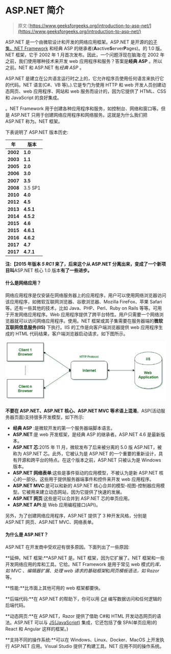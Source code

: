 # ASP.NET 简介

> 原文:[https://www.geeksforgeeks.org/introduction-to-asp-net/](https://www.geeksforgeeks.org/introduction-to-asp-net/)

ASP.NET 是一个由微软设计和开发的网络应用框架。ASP.NET 是开源的[的子集。NET Framework](https://www.geeksforgeeks.org/introduction-to-net-framework/) 和经典 ASP 的继承者(**A**active**S**erver**P**ages)。的 1.0 版。NET 框架，它于 2002 年 1 月首次发布。因此，一个问题浮现在脑海:在 2002 年之前，我们使用哪种技术来开发 web 应用程序和服务？答案是**经典 ASP** 。所以之前。NET 和 ASP.NET 有*经典 ASP* 。

ASP.NET 是建立在公共语言运行时之上的，它允许程序员使用任何语言来执行它的代码。NET 语言(C#、VB 等)。).它是专门为使用 HTTP 和 web 开发人员创建动态网页、web 应用程序、网站和 web 服务而设计的，因为它提供了 HTML、CSS 和 JavaScript 的良好集成。

。NET Framework 用于创建各种应用程序和服务，如控制台、网络和窗口等。但是 ASP.NET 只用于创建网络应用程序和网络服务。这就是为什么我们把 ASP.NET 称为。NET 框架。

下表说明了 ASP.NET 版本历史:

| 年 | 版本 |
| --- | --- |
| **2002** | **1.0** |
| **2003** | **1.1** |
| **2005** | **2.0** |
| **2006** | **3.0** |
| **2007** | **3.5** |
| **2008** | 3.5 SP1 |
| **2010** | **4.0** |
| **2012** | **4.5** |
| **2013** | **4.5.1** |
| **2014** | **4.5.2** |
| **2015** | **4.6** |
| **2015** | **4.6.1** |
| **2016** | **4.6.2** |
| **2017** | **4.7** |
| **2017** | **4.7.1** |

**注:【2015 年版本 *5 RC1* 来了，后来这个从 ASP.NET 分离出来，变成了一个新项目叫**ASP.NET 核心 1.0 版本**有了一些进步。**

#### 什么是网络应用？

网络应用程序是仅安装在网络服务器上的应用程序，用户可以使用网络浏览器访问该应用程序，如微软互联网浏览器、谷歌浏览器、Mozilla FireFox、苹果 Safari 等。还有一些其他的技术，比如 Java、PHP、Perl、Ruby on Rails 等等。可用于开发网络应用程序。Web 应用程序提供了跨平台特性。用户只需要一个网络浏览器就可以访问网络应用程序。使用。NET 框架或其子集需要在服务器端的**微软互联网信息服务(IIS)** 下执行。IIS 的工作是向客户端浏览器提供 web 应用程序生成的 HTML 代码结果，客户端浏览器启动请求，如下图所示。

[![web-application](img/0fd83238f38b38a43db0c69e8e805d2d.png)](https://media.geeksforgeeks.org/wp-content/uploads/20190516150917/web-application.jpg)

**不要在 ASP.NET、ASP.NET 核心、ASP.NET MVC 等术语上混淆**。ASP(活动服务器页面)支持很多开发模型，如下所示:

*   **经典 ASP** :是微软开发的第一个服务器端脚本语言。
*   **ASP.NET**:是 web 开发框架，是经典 ASP 的继承者。ASP.NET 4.6 是最新版本。
*   **ASP.NET 芯**:2015 年 11 月，微软发布了后来被分离的 5.0 版 ASP.NET，被称为 ASP.NET 芯。此外，它被认为是 ASP.NET 的一个重要的重新设计，具有开源和跨平台的特点。在这个版本之前，ASP.NET 只被认为是 Windows 版本。
*   **ASP.NET 网络表单**:这些是事件驱动的应用模型，不被认为是新 ASP.NET 核心的一部分。这些用于提供服务器端事件和控件来开发 web 应用程序。
*   **ASP.NET MVC**:是可以和新的 ASP.NET 核心合并的模型-视图-控制器应用模型。它被用来建立动态网站，因为它提供了快速的发展。
*   **ASP.NET 网页**:这些是可以合并到 ASP.NET 芯的单页应用。
*   **ASP.NET API**:是 Web 应用编程接口(API)。

另外，为了创建网络应用程序，ASP.NET 提供了 3 种开发风格，分别是 ASP.NET 网页、ASP.NET MVC、网络表单。

#### 为什么是 ASP.NET？

ASP.NET 在开发商中受欢迎有很多原因。下面列出了一些原因:

**延伸。NET 框架:**ASP.NET 是。NET 框架，因为它扩展了。NET 框架和一些开发网络应用的库和工具。它给。NET Framework 是用于常见 web 模式的*库，如 MVC* 、*编辑器扩展*、*处理 web 请求的基础框架*和*网页模板语法，如 Razor* 等。

**性能:**比市面上其他可用的 web 框架都要快。

**后端代码:**在 ASP.NET 的帮助下，你可以用 [C#](https://www.geeksforgeeks.org/csharp-programming-language/) 编写数据访问和任何逻辑的后端代码。

**动态网页:**在 ASP.NET，Razor 提供了借助 C#和 HTML 开发动态网页的语法。ASP.NET 可以与 [JS(JavaScript)](https://www.geeksforgeeks.org/javascript-tutorial/) 集成，它还包括了像 SPA(单页应用)的 React 和 Angular 这样的框架。)

**支持不同的操作系统:**可以在 Windows、Linux、Docker、MacOS 上开发执行 ASP.NET 应用。Visual Studio 提供了构建工具。NET 应用不同的操作系统。